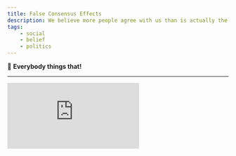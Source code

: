 ```yaml
---
title: False Consensus Effects
description: We believe more people agree with us than is actually the case.
tags: 
    - social
    - belief
    - politics
---
```


💬  **Everybody things that!**

---

<iframe class="w-full aspect-video" src="https://www.youtube.com/embed/TewiUcN35Yo" title="YouTube video player" frameborder="0" allow="accelerometer; autoplay; clipboard-write; encrypted-media; gyroscope; picture-in-picture" allowfullscreen></iframe>
